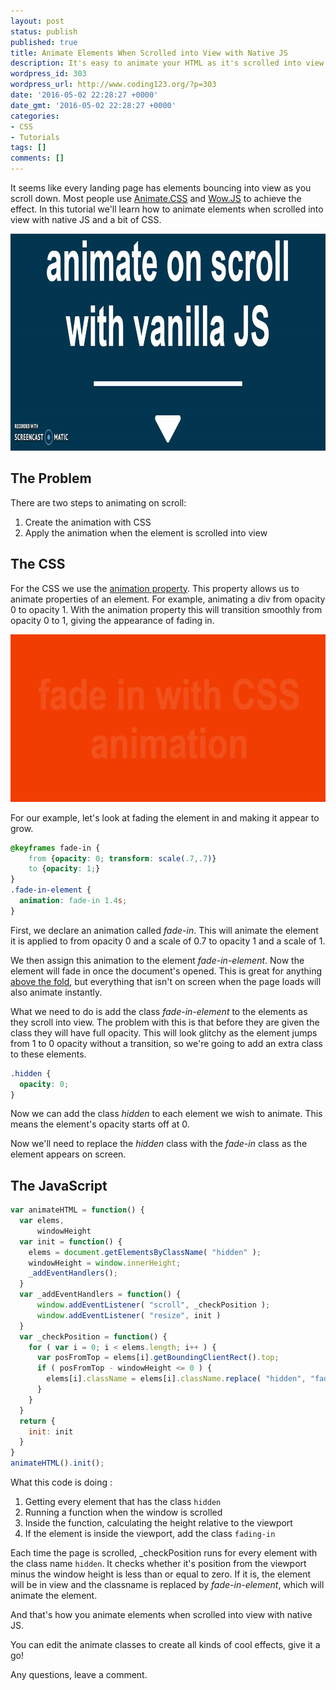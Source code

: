 ```yaml
---
layout: post
status: publish
published: true
title: Animate Elements When Scrolled into View with Native JS
description: It's easy to animate your HTML as it's scrolled into view. In this tutorial we will see how to animate elements when scrolled into view with native js.
wordpress_id: 303
wordpress_url: http://www.coding123.org/?p=303
date: '2016-05-02 22:28:27 +0000'
date_gmt: '2016-05-02 22:28:27 +0000'
categories:
- CSS
- Tutorials
tags: []
comments: []
---
```

It seems like every landing page has elements bouncing into view as you scroll down. Most people use <a href="https://daneden.github.io/animate.css/" target="newwindow">Animate.CSS</a> and <a href="http://mynameismatthieu.com/WOW/" target="newwindow">Wow.JS</a> to achieve the effect. In this tutorial we'll learn how to animate elements when scrolled into view with native JS and a bit of CSS.

<img class="aligncenter wp-image-305 size-full" src="/assets/2016/05/ezgif.com-video-to-gif.gif" alt="Animate on scroll with vanilla JS" width="960" height="347" />

## The Problem

There are two steps to animating on scroll:

1. Create the animation with CSS
2. Apply the animation when the element is scrolled into view

## The CSS

For the CSS we use the <a href="https://developer.mozilla.org/en/docs/Web/CSS/animation" target="newwindow">animation property</a>. This property allows us to animate properties of an element. For example, animating a div from opacity 0 to opacity 1. With the animation property this will transition smoothly from opacity 0 to 1, giving the appearance of fading in.

<a href="/assets/2016/05/ezgif.com-crop.gif"><img class="aligncenter size-full wp-image-310" src="/assets/2016/05/ezgif.com-crop.gif" alt="Fade in with CSS animation" width="638" height="268" /></a>

For our example, let's look at fading the element in and making it appear to grow.

```css
@keyframes fade-in {
    from {opacity: 0; transform: scale(.7,.7)}
    to {opacity: 1;}
}
.fade-in-element {
  animation: fade-in 1.4s;
}
```

First, we declare an animation called *fade-in*. This will animate the element it is applied to from opacity 0 and a scale of 0.7 to opacity 1 and a scale of 1.

We then assign this animation to the element *fade-in-element*. Now the element will fade in once the document's opened. This is great for anything <a href="http://www.webvanta.com/post/2014-07-06/responsive-design-above-the-fold" target="newwindow">above the fold</a>, but everything that isn't on screen when the page loads will also animate instantly.

What we need to do is add the class *fade-in-element* to the elements as they scroll into view. The problem with this is that before they are given the class they will have full opacity. This will look glitchy as the element jumps from 1 to 0 opacity without a transition, so we're going to add an extra class to these elements.

```css
.hidden {
  opacity: 0;
}
```

Now we can add the class *hidden* to each element we wish to animate. This means the element's opacity starts off at 0.

Now we'll need to replace the *hidden* class with the *fade-in* class as the element appears on screen.

## The JavaScript

```js
var animateHTML = function() {
  var elems,
      windowHeight
  var init = function() {
    elems = document.getElementsByClassName( "hidden" );
    windowHeight = window.innerHeight;
    _addEventHandlers();
  }
  var _addEventHandlers = function() {
      window.addEventListener( "scroll", _checkPosition );
      window.addEventListener( "resize", init )
  }
  var _checkPosition = function() {
    for ( var i = 0; i < elems.length; i++ ) {
      var posFromTop = elems[i].getBoundingClientRect().top;
      if ( posFromTop - windowHeight <= 0 ) {
        elems[i].className = elems[i].className.replace( "hidden", "fade-in-element" );
      }
    }
  }
  return {
    init: init
  }
}
animateHTML().init();
```

What this code is doing :

1. Getting every element that has the class `hidden`
2. Running a function when the window is scrolled</li>
3. Inside the function, calculating the height relative to the viewport
4. If the element is inside the viewport, add the class `fading-in`

Each time the page is scrolled, _checkPosition runs for every element with the class name `hidden`. It checks whether it's position from the viewport minus the window height is less than or equal to zero. If it is, the element will be in view and the classname is replaced by *fade-in-element*, which will animate the element.

And that's how you animate elements when scrolled into view with native JS.

You can edit the animate classes to create all kinds of cool effects, give it a go!

Any questions, leave a comment.
